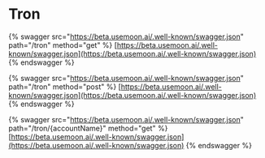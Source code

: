# Tron

{% swagger src="https://beta.usemoon.ai/.well-known/swagger.json" path="/tron" method="get" %}
[https://beta.usemoon.ai/.well-known/swagger.json](https://beta.usemoon.ai/.well-known/swagger.json)
{% endswagger %}

{% swagger src="https://beta.usemoon.ai/.well-known/swagger.json" path="/tron" method="post" %}
[https://beta.usemoon.ai/.well-known/swagger.json](https://beta.usemoon.ai/.well-known/swagger.json)
{% endswagger %}

{% swagger src="https://beta.usemoon.ai/.well-known/swagger.json" path="/tron/{accountName}" method="get" %}
[https://beta.usemoon.ai/.well-known/swagger.json](https://beta.usemoon.ai/.well-known/swagger.json)
{% endswagger %}
